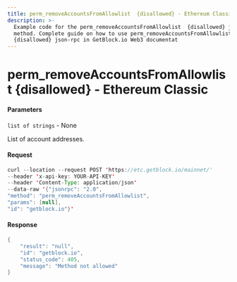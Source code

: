 ```yaml
---
title: perm_removeAccountsFromAllowlist  {disallowed} - Ethereum Classic
description: >-
  Example code for the perm_removeAccountsFromAllowlist  {disallowed} json-rpc
  method. Сomplete guide on how to use perm_removeAccountsFromAllowlist 
  {disallowed} json-rpc in GetBlock.io Web3 documentat
---
```


# perm\_removeAccountsFromAllowlist  {disallowed} - Ethereum Classic

#### Parameters

`list of strings` - None

List of account addresses.

#### Request

```java
curl --location --request POST 'https://etc.getblock.io/mainnet/' 
--header 'x-api-key: YOUR-API-KEY' 
--header 'Content-Type: application/json' 
--data-raw '{"jsonrpc": "2.0",
"method": "perm_removeAccountsFromAllowlist",
"params": [null],
"id": "getblock.io"}'
```

#### Response

```java
{
    "result": "null",
    "id": "getblock.io",
    "status_code": 405,
    "message": "Method not allowed"
}
```
